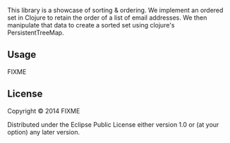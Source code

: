 This library is a showcase of sorting & ordering. We implement an ordered set in Clojure to retain the order of a list of email addresses. We then manipulate that data to create a sorted set using clojure's PersistentTreeMap.

## Usage

FIXME

## License

Copyright © 2014 FIXME

Distributed under the Eclipse Public License either version 1.0 or (at
your option) any later version.
